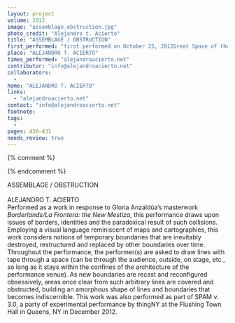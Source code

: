 ```yaml
---
layout: project
volume: 2012
image: "assemblage_obstruction.jpg"
photo_credit: "Alejandro t. Acierto"
title: "ASSEMBLAGE / OBSTRUCTION"
first_performed: "first performed on October 25, 2012Great Space of the Art and Design Hall at the University of Illinois at Chicagoperformed twice in 2012"
place: "ALEJANDRO T. ACIERTO"
times_performed: "alejandroacierto.net"
contributor: "info@alejandroacierto.net"
collaborators: 
  - 
home: "ALEJANDRO T. ACIERTO"
links: 
  - "alejandroacierto.net"
contact: "info@alejandroacierto.net"
footnote: 
tags: 
  - 
pages: 430-431
needs_review: true
---
```


{% comment %} 

{% endcomment %}

 ASSEMBLAGE / OBSTRUCTION<br><br>ALEJANDRO T. ACIERTO<br> 
 Performed as a work in response to Gloria Anzaldúa’s masterwork <em>Borderlands/La Frontera: the New Mestiza</em>, this performance draws upon issues of borders, identities and the paradoxical result of such collisions. Employing a visual language reminiscent of maps and cartographies, this work considers notions of temporary boundaries that are inevitably destroyed, restructured and replaced by other boundaries over time. Throughout the performance, the performer(s) are asked to draw lines with tape through a space (can be through the audience, outside, on stage, etc., so long as it stays within the confines of the architecture of the performance venue). As new boundaries are recast and reconfigured obsessively, areas once clear from such arbitrary lines are covered and obstructed, building an amorphous shape of lines and boundaries that becomes indiscernible. This work was also performed as part of SPAM v. 3.0, a party of experimental performance by thingNY at the Flushing Town Hall in Queens, NY in December 2012. 
